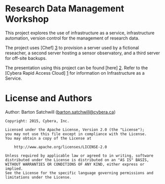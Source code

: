 # Research Data Management Workshop

This project explores the use of infrastructure as a service, infrastructure automation, version control for the management of research data.  

The project uses [Chef] [3] to provision a server used by a fictional reseacher, a second server hosting a sensor observatory, and a third server for off-site backups.

The presentation using this project can be found [here] [2].  Refer to the [Cybera Rapid Access Cloud] [1] for information on Infrastructure as a Service.


License and Authors
==================

Author: Barton Satchwill (<barton.satchwill@cybera.ca>)  

```text
Copyright: 2015, Cybera, Inc.  

Licensed under the Apache License, Version 2.0 (the "License");
you may not use this file except in compliance with the License.
You may obtain a copy of the License at

    http://www.apache.org/licenses/LICENSE-2.0

Unless required by applicable law or agreed to in writing, software
distributed under the License is distributed on an "AS IS" BASIS,
WITHOUT WARRANTIES OR CONDITIONS OF ANY KIND, either express or implied.
See the License for the specific language governing permissions and
limitations under the License.
```



  [1]: http://www.cybera.ca/projects/cloud-resources/rapid-access-cloud/ "RAC"
  [2]: https://docs.google.com/presentation/d/1FX2gBuZMxkGM3XHmTW2tLX_Xo-1jz-3H9vytGlCzxAE/edit#slide=id.g7700c3245_4_58 "Research Data Workshop Presentation"
  [3]: https://www.chef.io/ "Chef"
